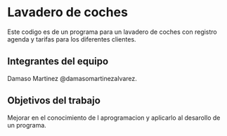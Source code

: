 # Lavadero de coches

Este codigo es de un programa para un lavadero de coches con registro agenda y tarifas para los diferentes clientes.

## Integrantes del equipo

Damaso Martinez  @damasomartinezalvarez.

## Objetivos del trabajo

Mejorar en el conocimiento de l aprogramacion  y aplicarlo al desarollo de un programa.

